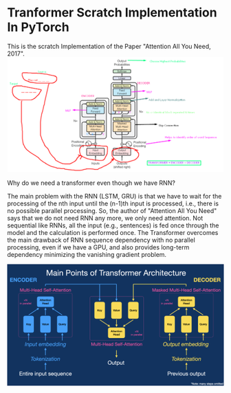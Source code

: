 # Tranformer Scratch Implementation In PyTorch

This is the scratch Implementation of the Paper "Attention All You Need, 2017".
![Tranformer_intuition](medium_transformer_post.png)

Why do we need a transformer even though we have RNN?

The main problem with the RNN (LSTM, GRU) is that we have to wait for the processing of the nth input until the (n-1)th input is processed, i.e., there is no possible parallel processing. So, the author of "Attention All You Need" says that we do not need RNN any more, we only need attention. Not sequential like RNNs, all the input (e.g., sentences) is fed once through the model and the calculation is performed once. The Transformer overcomes the main drawback of RNN sequence dependency with no parallel processing, even if we have a GPU, and also provides long-term dependency minimizing the vanishing gradient problem.

![](tranformer_detail.png)